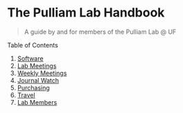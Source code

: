 The Pulliam Lab Handbook
============
>A guide by and for members of the Pulliam Lab @ UF

Table of Contents

1. [Software](software.html)
2. [Lab Meetings](labMeetings.html)
3. [Weekly Meetings](weeklyMeetings.md)
4. [Journal Watch](journalWatch.md)
5. [Purchasing](purchasing.md)
6. [Travel](travel.md)
7. [Lab Members](labMembers.md)

